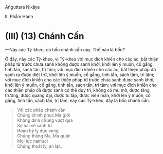 Aṅguttara Nikāya

II. Phẩm Hành

# (III) (13) Chánh Cần

—Này các Tỷ-kheo, có bốn chánh cần này. Thế nào là bốn?

Ở đây, này các Tỷ-kheo, vị Tỷ-kheo với mục đích khiến cho các ác, bất thiện pháp từ trước chưa sanh không được sanh khởi, khởi lên ý muốn, cố gắng, tinh tấn, sách tấn, trì tâm; với mục đích khiến cho các ác, bất thiện pháp đã sanh ra được diệt trừ, khởi lên ý muốn, cố gắng, tinh tấn, sách tâm, trì tâm; với mục đích khiến cho các thiện pháp từ trước chưa sanh được sanh khởi, khởi lên ý muốn, cố gắng, tinh tấn, sách tấn, trì tâm; với mục đích khiến cho các thiện pháp đã được sanh có thể duy trì, không có mù mờ, được tăng trưởng, được quảng đại, được tu tập, được viên mãn, khởi lên ý muốn, cố gắng, tinh tấn, sách tấn, trì tâm; này các Tỷ-kheo, đây là bốn chánh cần.

> Với các pháp chánh cần  
> Chúng chinh phục Ma giới  
> Không dính chúng vượt qua  
> Sợ hãi về sanh tử  
> Hoan hỷ ly dục vọng  
> Chúng thắng Ma, Ma quân  
> Mọi lực namuci  
> Chúng thoát ly, an lạc.

